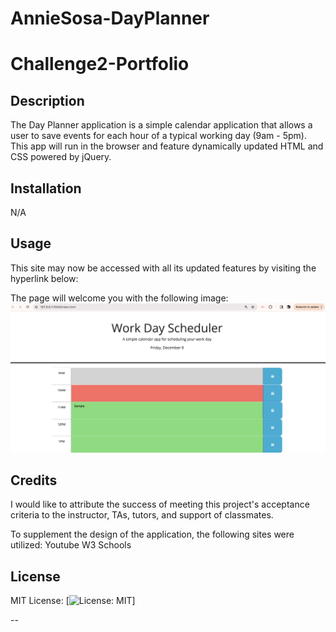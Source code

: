 # AnnieSosa-DayPlanner
# Challenge2-Portfolio

## Description

The Day Planner application is a simple calendar application that allows a user to save events for each hour of a typical working day (9am - 5pm). This app will run in the browser and feature dynamically updated HTML and CSS powered by jQuery.

## Installation

N/A

## Usage

This site may now be accessed with all its updated features by visiting the hyperlink below: 

<!-- https://asosadia88.github.io/------ -->

The page will welcome you with the following image:
<img src="./assets/images/PlannerScreenshot.png" alt="planner screenshot">

## Credits

I would like to attribute the success of meeting this project's acceptance criteria to the instructor, TAs, tutors, and support of classmates.
 
To supplement the design of the application, the following sites were utilized:
Youtube
W3 Schools

## License

MIT License: [![License: MIT](https://img.shields.io/badge/License-MIT-yellow.svg)]


--